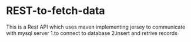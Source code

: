 # REST-to-fetch-data
This is a Rest API which uses maven implementing jersey to communicate with mysql server 1.to connect to database
                                                                                         2.insert and retrive records  
